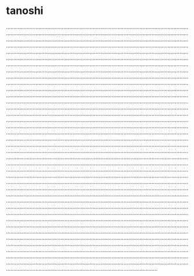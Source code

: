 # tanoshi

...........................................................................................................................................................................................................................................................................................................................................................................................................................................................................................................................................................................................................................................................................................................................................................................................................................................................................................................................................................................................................................................................................................................................................................................................................................................................................................................................................................................................................................................................................................................................................................................................................................................................................................................................................................................................................................................................................................................................................................................................................................................................................................................................................................................................................................................................................................................................................................................................................................................................................................................................................................................................................................................................................................................................................................................................................................................................................................................................................................................................................................................................................................................................................................................................................................................................................................................................................................................................................................................................................................................................................................................................................................................................................................................................................................................................................................................................................................................................................................................................................................................................................................................................................................................................................................................................................................................................................................................................................................................................................................................................................................................................................................................................................................................................................................................................................................................................................................................................................................................................................................................................................................................................................